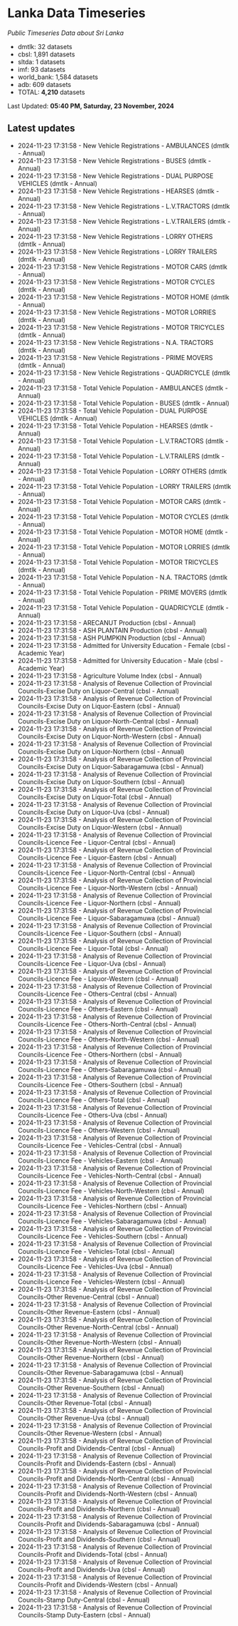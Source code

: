 # Lanka Data Timeseries
*Public Timeseries Data about Sri Lanka*

* dmtlk: 32 datasets
* cbsl: 1,891 datasets
* sltda: 1 datasets
* imf: 93 datasets
* world_bank: 1,584 datasets
* adb: 609 datasets
* TOTAL: **4,210** datasets

Last Updated: **05:40 PM, Saturday, 23 November, 2024**

## Latest updates

* 2024-11-23 17:31:58 - New Vehicle Registrations - AMBULANCES (dmtlk - Annual)
* 2024-11-23 17:31:58 - New Vehicle Registrations - BUSES (dmtlk - Annual)
* 2024-11-23 17:31:58 - New Vehicle Registrations - DUAL PURPOSE VEHICLES (dmtlk - Annual)
* 2024-11-23 17:31:58 - New Vehicle Registrations - HEARSES (dmtlk - Annual)
* 2024-11-23 17:31:58 - New Vehicle Registrations - L.V.TRACTORS (dmtlk - Annual)
* 2024-11-23 17:31:58 - New Vehicle Registrations - L.V.TRAILERS (dmtlk - Annual)
* 2024-11-23 17:31:58 - New Vehicle Registrations - LORRY OTHERS (dmtlk - Annual)
* 2024-11-23 17:31:58 - New Vehicle Registrations - LORRY TRAILERS (dmtlk - Annual)
* 2024-11-23 17:31:58 - New Vehicle Registrations - MOTOR CARS (dmtlk - Annual)
* 2024-11-23 17:31:58 - New Vehicle Registrations - MOTOR CYCLES (dmtlk - Annual)
* 2024-11-23 17:31:58 - New Vehicle Registrations - MOTOR HOME (dmtlk - Annual)
* 2024-11-23 17:31:58 - New Vehicle Registrations - MOTOR LORRIES (dmtlk - Annual)
* 2024-11-23 17:31:58 - New Vehicle Registrations - MOTOR TRICYCLES (dmtlk - Annual)
* 2024-11-23 17:31:58 - New Vehicle Registrations - N.A. TRACTORS (dmtlk - Annual)
* 2024-11-23 17:31:58 - New Vehicle Registrations - PRIME MOVERS (dmtlk - Annual)
* 2024-11-23 17:31:58 - New Vehicle Registrations - QUADRICYCLE (dmtlk - Annual)
* 2024-11-23 17:31:58 - Total Vehicle Population - AMBULANCES (dmtlk - Annual)
* 2024-11-23 17:31:58 - Total Vehicle Population - BUSES (dmtlk - Annual)
* 2024-11-23 17:31:58 - Total Vehicle Population - DUAL PURPOSE VEHICLES (dmtlk - Annual)
* 2024-11-23 17:31:58 - Total Vehicle Population - HEARSES (dmtlk - Annual)
* 2024-11-23 17:31:58 - Total Vehicle Population - L.V.TRACTORS (dmtlk - Annual)
* 2024-11-23 17:31:58 - Total Vehicle Population - L.V.TRAILERS (dmtlk - Annual)
* 2024-11-23 17:31:58 - Total Vehicle Population - LORRY OTHERS (dmtlk - Annual)
* 2024-11-23 17:31:58 - Total Vehicle Population - LORRY TRAILERS (dmtlk - Annual)
* 2024-11-23 17:31:58 - Total Vehicle Population - MOTOR CARS (dmtlk - Annual)
* 2024-11-23 17:31:58 - Total Vehicle Population - MOTOR CYCLES (dmtlk - Annual)
* 2024-11-23 17:31:58 - Total Vehicle Population - MOTOR HOME (dmtlk - Annual)
* 2024-11-23 17:31:58 - Total Vehicle Population - MOTOR LORRIES (dmtlk - Annual)
* 2024-11-23 17:31:58 - Total Vehicle Population - MOTOR TRICYCLES (dmtlk - Annual)
* 2024-11-23 17:31:58 - Total Vehicle Population - N.A. TRACTORS (dmtlk - Annual)
* 2024-11-23 17:31:58 - Total Vehicle Population - PRIME MOVERS (dmtlk - Annual)
* 2024-11-23 17:31:58 - Total Vehicle Population - QUADRICYCLE (dmtlk - Annual)
* 2024-11-23 17:31:58 - ARECANUT Production (cbsl - Annual)
* 2024-11-23 17:31:58 - ASH PLANTAIN Production (cbsl - Annual)
* 2024-11-23 17:31:58 - ASH PUMPKIN Production (cbsl - Annual)
* 2024-11-23 17:31:58 - Admitted for University Education - Female (cbsl - Academic Year)
* 2024-11-23 17:31:58 - Admitted for University Education - Male (cbsl - Academic Year)
* 2024-11-23 17:31:58 - Agriculture Volume Index (cbsl - Annual)
* 2024-11-23 17:31:58 - Analysis of Revenue Collection of Provincial Councils-Excise Duty on Liquor-Central (cbsl - Annual)
* 2024-11-23 17:31:58 - Analysis of Revenue Collection of Provincial Councils-Excise Duty on Liquor-Eastern (cbsl - Annual)
* 2024-11-23 17:31:58 - Analysis of Revenue Collection of Provincial Councils-Excise Duty on Liquor-North-Central (cbsl - Annual)
* 2024-11-23 17:31:58 - Analysis of Revenue Collection of Provincial Councils-Excise Duty on Liquor-North-Western (cbsl - Annual)
* 2024-11-23 17:31:58 - Analysis of Revenue Collection of Provincial Councils-Excise Duty on Liquor-Northern (cbsl - Annual)
* 2024-11-23 17:31:58 - Analysis of Revenue Collection of Provincial Councils-Excise Duty on Liquor-Sabaragamuwa (cbsl - Annual)
* 2024-11-23 17:31:58 - Analysis of Revenue Collection of Provincial Councils-Excise Duty on Liquor-Southern (cbsl - Annual)
* 2024-11-23 17:31:58 - Analysis of Revenue Collection of Provincial Councils-Excise Duty on Liquor-Total (cbsl - Annual)
* 2024-11-23 17:31:58 - Analysis of Revenue Collection of Provincial Councils-Excise Duty on Liquor-Uva (cbsl - Annual)
* 2024-11-23 17:31:58 - Analysis of Revenue Collection of Provincial Councils-Excise Duty on Liquor-Western (cbsl - Annual)
* 2024-11-23 17:31:58 - Analysis of Revenue Collection of Provincial Councils-Licence Fee - Liquor-Central (cbsl - Annual)
* 2024-11-23 17:31:58 - Analysis of Revenue Collection of Provincial Councils-Licence Fee - Liquor-Eastern (cbsl - Annual)
* 2024-11-23 17:31:58 - Analysis of Revenue Collection of Provincial Councils-Licence Fee - Liquor-North-Central (cbsl - Annual)
* 2024-11-23 17:31:58 - Analysis of Revenue Collection of Provincial Councils-Licence Fee - Liquor-North-Western (cbsl - Annual)
* 2024-11-23 17:31:58 - Analysis of Revenue Collection of Provincial Councils-Licence Fee - Liquor-Northern (cbsl - Annual)
* 2024-11-23 17:31:58 - Analysis of Revenue Collection of Provincial Councils-Licence Fee - Liquor-Sabaragamuwa (cbsl - Annual)
* 2024-11-23 17:31:58 - Analysis of Revenue Collection of Provincial Councils-Licence Fee - Liquor-Southern (cbsl - Annual)
* 2024-11-23 17:31:58 - Analysis of Revenue Collection of Provincial Councils-Licence Fee - Liquor-Total (cbsl - Annual)
* 2024-11-23 17:31:58 - Analysis of Revenue Collection of Provincial Councils-Licence Fee - Liquor-Uva (cbsl - Annual)
* 2024-11-23 17:31:58 - Analysis of Revenue Collection of Provincial Councils-Licence Fee - Liquor-Western (cbsl - Annual)
* 2024-11-23 17:31:58 - Analysis of Revenue Collection of Provincial Councils-Licence Fee - Others-Central (cbsl - Annual)
* 2024-11-23 17:31:58 - Analysis of Revenue Collection of Provincial Councils-Licence Fee - Others-Eastern (cbsl - Annual)
* 2024-11-23 17:31:58 - Analysis of Revenue Collection of Provincial Councils-Licence Fee - Others-North-Central (cbsl - Annual)
* 2024-11-23 17:31:58 - Analysis of Revenue Collection of Provincial Councils-Licence Fee - Others-North-Western (cbsl - Annual)
* 2024-11-23 17:31:58 - Analysis of Revenue Collection of Provincial Councils-Licence Fee - Others-Northern (cbsl - Annual)
* 2024-11-23 17:31:58 - Analysis of Revenue Collection of Provincial Councils-Licence Fee - Others-Sabaragamuwa (cbsl - Annual)
* 2024-11-23 17:31:58 - Analysis of Revenue Collection of Provincial Councils-Licence Fee - Others-Southern (cbsl - Annual)
* 2024-11-23 17:31:58 - Analysis of Revenue Collection of Provincial Councils-Licence Fee - Others-Total (cbsl - Annual)
* 2024-11-23 17:31:58 - Analysis of Revenue Collection of Provincial Councils-Licence Fee - Others-Uva (cbsl - Annual)
* 2024-11-23 17:31:58 - Analysis of Revenue Collection of Provincial Councils-Licence Fee - Others-Western (cbsl - Annual)
* 2024-11-23 17:31:58 - Analysis of Revenue Collection of Provincial Councils-Licence Fee - Vehicles-Central (cbsl - Annual)
* 2024-11-23 17:31:58 - Analysis of Revenue Collection of Provincial Councils-Licence Fee - Vehicles-Eastern (cbsl - Annual)
* 2024-11-23 17:31:58 - Analysis of Revenue Collection of Provincial Councils-Licence Fee - Vehicles-North-Central (cbsl - Annual)
* 2024-11-23 17:31:58 - Analysis of Revenue Collection of Provincial Councils-Licence Fee - Vehicles-North-Western (cbsl - Annual)
* 2024-11-23 17:31:58 - Analysis of Revenue Collection of Provincial Councils-Licence Fee - Vehicles-Northern (cbsl - Annual)
* 2024-11-23 17:31:58 - Analysis of Revenue Collection of Provincial Councils-Licence Fee - Vehicles-Sabaragamuwa (cbsl - Annual)
* 2024-11-23 17:31:58 - Analysis of Revenue Collection of Provincial Councils-Licence Fee - Vehicles-Southern (cbsl - Annual)
* 2024-11-23 17:31:58 - Analysis of Revenue Collection of Provincial Councils-Licence Fee - Vehicles-Total (cbsl - Annual)
* 2024-11-23 17:31:58 - Analysis of Revenue Collection of Provincial Councils-Licence Fee - Vehicles-Uva (cbsl - Annual)
* 2024-11-23 17:31:58 - Analysis of Revenue Collection of Provincial Councils-Licence Fee - Vehicles-Western (cbsl - Annual)
* 2024-11-23 17:31:58 - Analysis of Revenue Collection of Provincial Councils-Other Revenue-Central (cbsl - Annual)
* 2024-11-23 17:31:58 - Analysis of Revenue Collection of Provincial Councils-Other Revenue-Eastern (cbsl - Annual)
* 2024-11-23 17:31:58 - Analysis of Revenue Collection of Provincial Councils-Other Revenue-North-Central (cbsl - Annual)
* 2024-11-23 17:31:58 - Analysis of Revenue Collection of Provincial Councils-Other Revenue-North-Western (cbsl - Annual)
* 2024-11-23 17:31:58 - Analysis of Revenue Collection of Provincial Councils-Other Revenue-Northern (cbsl - Annual)
* 2024-11-23 17:31:58 - Analysis of Revenue Collection of Provincial Councils-Other Revenue-Sabaragamuwa (cbsl - Annual)
* 2024-11-23 17:31:58 - Analysis of Revenue Collection of Provincial Councils-Other Revenue-Southern (cbsl - Annual)
* 2024-11-23 17:31:58 - Analysis of Revenue Collection of Provincial Councils-Other Revenue-Total (cbsl - Annual)
* 2024-11-23 17:31:58 - Analysis of Revenue Collection of Provincial Councils-Other Revenue-Uva (cbsl - Annual)
* 2024-11-23 17:31:58 - Analysis of Revenue Collection of Provincial Councils-Other Revenue-Western (cbsl - Annual)
* 2024-11-23 17:31:58 - Analysis of Revenue Collection of Provincial Councils-Profit and Dividends-Central (cbsl - Annual)
* 2024-11-23 17:31:58 - Analysis of Revenue Collection of Provincial Councils-Profit and Dividends-Eastern (cbsl - Annual)
* 2024-11-23 17:31:58 - Analysis of Revenue Collection of Provincial Councils-Profit and Dividends-North-Central (cbsl - Annual)
* 2024-11-23 17:31:58 - Analysis of Revenue Collection of Provincial Councils-Profit and Dividends-North-Western (cbsl - Annual)
* 2024-11-23 17:31:58 - Analysis of Revenue Collection of Provincial Councils-Profit and Dividends-Northern (cbsl - Annual)
* 2024-11-23 17:31:58 - Analysis of Revenue Collection of Provincial Councils-Profit and Dividends-Sabaragamuwa (cbsl - Annual)
* 2024-11-23 17:31:58 - Analysis of Revenue Collection of Provincial Councils-Profit and Dividends-Southern (cbsl - Annual)
* 2024-11-23 17:31:58 - Analysis of Revenue Collection of Provincial Councils-Profit and Dividends-Total (cbsl - Annual)
* 2024-11-23 17:31:58 - Analysis of Revenue Collection of Provincial Councils-Profit and Dividends-Uva (cbsl - Annual)
* 2024-11-23 17:31:58 - Analysis of Revenue Collection of Provincial Councils-Profit and Dividends-Western (cbsl - Annual)
* 2024-11-23 17:31:58 - Analysis of Revenue Collection of Provincial Councils-Stamp Duty-Central (cbsl - Annual)
* 2024-11-23 17:31:58 - Analysis of Revenue Collection of Provincial Councils-Stamp Duty-Eastern (cbsl - Annual)
